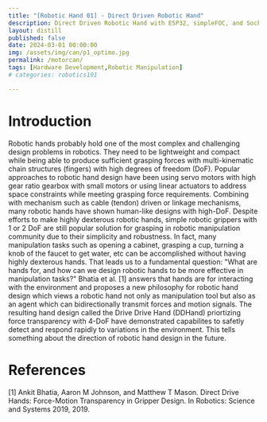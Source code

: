 ```yaml
---
title: "[Robotic Hand 01] - Direct Driven Robotic Hand"
description: Direct Driven Robotic Hand with ESP32, simpleFOC, and SocketCAN
layout: distill
published: false
date: 2024-03-01 00:00:00
img: /assets/img/can/p1_optimo.jpg
permalink: /motorcan/
tags: [Hardware Development,Robotic Manipulation]
# categories: robotics101

---
```

# Introduction
Robotic hands probably hold one of the most complex and challenging design problems in robotics. They need to be lightweight and compact while being able to produce sufficient grasping forces with multi-kinematic chain structures (fingers) with high degrees of freedom (DoF). Popular approaches to robotic hand design have been using servo motors with high gear ratio gearbox with small motors or using linear actuators to address space constraints while meeting grasping force requirements. Combining with mechanism such as cable (tendon) driven or linkage mechanisms, many robotic hands have shown human-like designs with high-DoF. Despite efforts to make highly dexterous robotic hands, simple robotic grippers with 1 or 2 DoF are still popular solution for grasping in robotic manipulation community due to their simplicity and robustness. In fact, many manipulation tasks such as opening a cabinet, grasping a cup, turning a knob of the faucet to get water, etc can be accomplished without having highly dexterous hands. That leads us to a fundamental question: "What are hands for, and how can we design robotic hands to be more effective in manipulation tasks?" Bhatia et al. [1] answers that hands are for interacting with the environment and proposes a new philosophy for robotic hand design which views a robotic hand not only as manipulation tool but also as an agent which can bidirectionally transmit forces and motion signals. The resulting hand design called the Drive Drive Hand (DDHand) priortizing force transparency with 4-DoF have demonstrated capabilites to safetly detect and respond rapidly to variations in the environment. This tells something about the direction of robotic hand design in the future.

# References
[1] Ankit Bhatia, Aaron M Johnson, and Matthew T Mason. Direct Drive Hands: Force-Motion Transparency in Gripper Design. In Robotics: Science and Systems 2019, 2019.